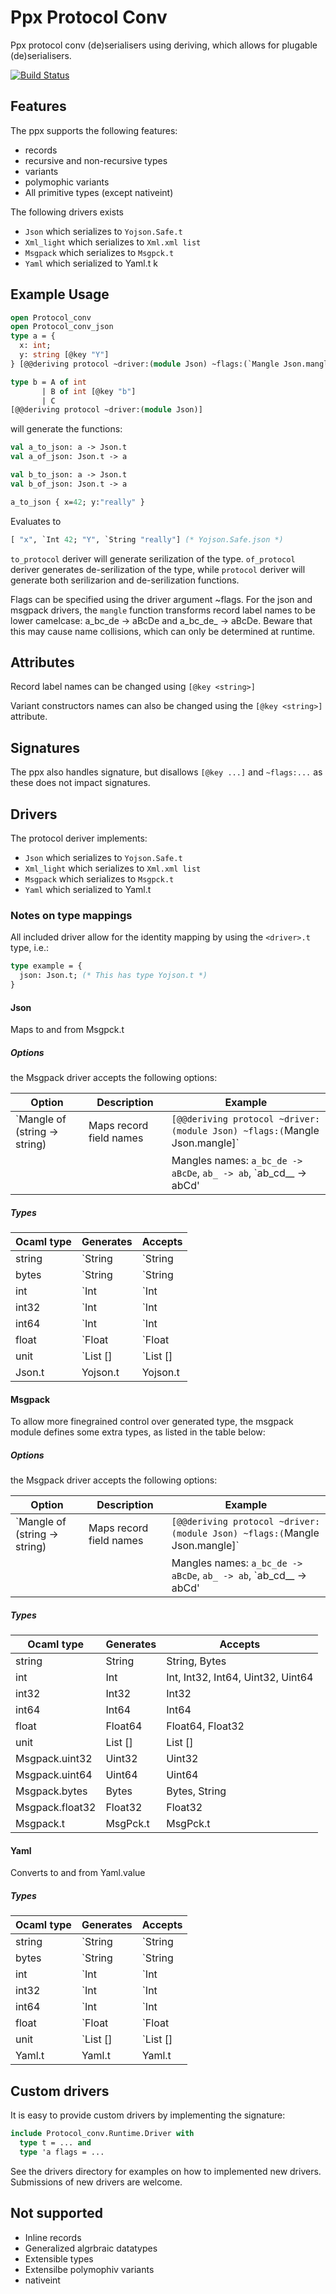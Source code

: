 # Ppx Protocol Conv
Ppx protocol conv (de)serialisers using deriving, which allows for
plugable (de)serialisers.

[![Build Status](https://travis-ci.org/andersfugmann/ppx_protocol_conv.svg?branch=master)](https://travis-ci.org/andersfugmann/ppx_protocol_conv)

## Features
The ppx supports the following features:
 * records
 * recursive and non-recursive types
 * variants
 * polymophic variants
 * All primitive types (except nativeint)

The following drivers exists
 * `Json` which serializes to `Yojson.Safe.t`
 * `Xml_light` which serializes to `Xml.xml list`
 * `Msgpack` which serializes to `Msgpck.t`
 * `Yaml` which serialized to Yaml.t
k

## Example Usage
```ocaml
open Protocol_conv
open Protocol_conv_json
type a = {
  x: int;
  y: string [@key "Y"]
} [@@deriving protocol ~driver:(module Json) ~flags:(`Mangle Json.mangle)]

type b = A of int
       | B of int [@key "b"]
       | C
[@@deriving protocol ~driver:(module Json)]
```

will generate the functions:
```ocaml
val a_to_json: a -> Json.t
val a_of_json: Json.t -> a

val b_to_json: a -> Json.t
val b_of_json: Json.t -> a
```

```ocaml
a_to_json { x=42; y:"really" }
```
Evaluates to
```ocaml
[ "x", `Int 42; "Y", `String "really"] (* Yojson.Safe.json *)
```

`to_protocol` deriver will generate serilization of the
type. `of_protocol` deriver generates de-serilization of the type,
while `protocol` deriver will generate both serilizarion and de-serilization functions.

Flags can be specified using the driver argument ~flags. For the json
and msgpack drivers, the `mangle` function transforms record label names to be
lower camelcase: a_bc_de -> aBcDe and a_bc_de_ -> aBcDe. Beware that
this may cause name collisions, which can only be determined at
runtime.

## Attributes
Record label names can be changed using `[@key <string>]`

Variant constructors names can also be changed using the `[@key <string>]`
attribute.

## Signatures
The ppx also handles signature, but disallows
`[@key ...]` and `~flags:...` as these does not impact signatures.

## Drivers
The protocol deriver implements:
 * `Json` which serializes to `Yojson.Safe.t`
 * `Xml_light` which serializes to `Xml.xml list`
 * `Msgpack` which serializes to `Msgpck.t`
 * `Yaml` which serialized to Yaml.t

### Notes on type mappings
All included driver allow for the identity mapping by using the
`<driver>.t` type, i.e.:
```ocaml
type example = {
  json: Json.t; (* This has type Yojson.t *)
}
```
#### Json
Maps to and from Msgpck.t

##### Options
the Msgpack driver accepts the following options:

| Option      | Description | Example |
|-------------|-------------|---------|
| `Mangle of (string -> string) | Maps record field names | `[@@deriving protocol ~driver:(module Json) ~flags:(`Mangle Json.mangle]` |
| | | Mangles names: `a_bc_de -> aBcDe`, `ab_ -> ab`, `ab_cd__ -> abCd' |

##### Types

| Ocaml type      | Generates | Accepts   |
|-----------------|-----------|-----------|
| string          | \`String  | \`String  |
| bytes           | \`String  | \`String  |
| int             | \`Int     | \`Int     |
| int32           | \`Int     | \`Int     |
| int64           | \`Int     | \`Int     |
| float           | \`Float   | \`Float   |
| unit            | \`List [] | \`List [] |
| Json.t          | Yojson.t  | Yojson.t  |


#### Msgpack
To allow more finegrained control over generated type, the
msgpack module defines some extra types, as listed in the
table below:

##### Options
the Msgpack driver accepts the following options:

| Option      | Description | Example |
|-------------|-------------|---------|
| `Mangle of (string -> string) | Maps record field names | `[@@deriving protocol ~driver:(module Json) ~flags:(`Mangle Json.mangle]` |
| | | Mangles names: `a_bc_de -> aBcDe`, `ab_ -> ab`, `ab_cd__ -> abCd' |


##### Types

| Ocaml type      | Generates | Accepts                           |
|-----------------|-----------|-----------------------------------|
| string          | String    | String, Bytes                     |
| int             | Int       | Int, Int32, Int64, Uint32, Uint64 |
| int32           | Int32     | Int32                             |
| int64           | Int64     | Int64                             |
| float           | Float64   | Float64, Float32                  |
| unit            | List []   | List []                           |
| Msgpack.uint32  | Uint32    | Uint32                            |
| Msgpack.uint64  | Uint64    | Uint64                            |
| Msgpack.bytes   | Bytes     | Bytes, String                     |
| Msgpack.float32 | Float32   | Float32                           |
| Msgpack.t       | MsgPck.t  | MsgPck.t                          |

#### Yaml
Converts to and from Yaml.value

##### Types

| Ocaml type      | Generates | Accepts   |
|-----------------|-----------|-----------|
| string          | \`String  | \`String  |
| bytes           | \`String  | \`String  |
| int             | \`Int     | \`Int     |
| int32           | \`Int     | \`Int     |
| int64           | \`Int     | \`Int     |
| float           | \`Float   | \`Float   |
| unit            | \`List [] | \`List [] |
| Yaml.t          | Yaml.t    | Yaml.t    |


## Custom drivers
It is easy to provide custom drivers by implementing the signature:

```ocaml
include Protocol_conv.Runtime.Driver with
  type t = ... and
  type 'a flags = ...
```

See the drivers directory for examples on how to implemented new drivers.
Submissions of new drivers are welcome.

## Not supported
* Inline records
* Generalized algrbraic datatypes
* Extensible types
* Extensilbe polymophiv variants
* nativeint

